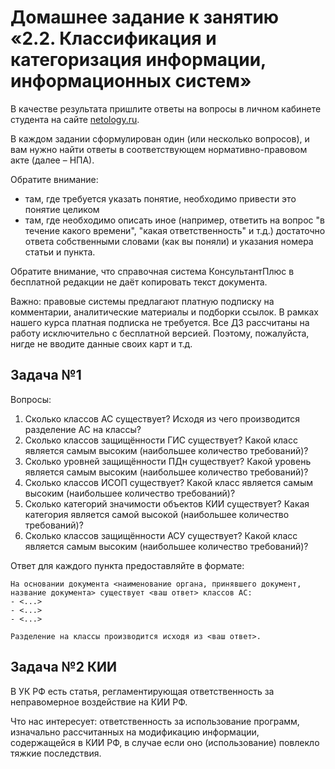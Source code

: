 # Домашнее задание к занятию «2.2. Классификация и категоризация информации, информационных систем»

В качестве результата пришлите ответы на вопросы в личном кабинете студента на сайте [netology.ru](https://netology.ru).

В каждом задании сформулирован один (или несколько вопросов), и вам нужно найти ответы в соответствующем нормативно-правовом акте (далее – НПА).

Обратите внимание:
* там, где требуется указать понятие, необходимо привести это понятие целиком 
* там, где необходимо описать иное (например, ответить на вопрос "в течение какого времени", "какая ответственность" и т.д.) достаточно ответа собственными словами (как вы поняли) и указания номера статьи и пункта.

Обратите внимание, что справочная система КонсультантПлюс в бесплатной редакции не даёт копировать текст документа.

Важно: правовые системы предлагают платную подписку на комментарии, аналитические материалы и подборки ссылок. В рамках нашего курса платная подписка не требуется. Все ДЗ рассчитаны на работу исключительно с бесплатной версией. Поэтому, пожалуйста, нигде не вводите данные своих карт и т.д.

## Задача №1

Вопросы:
1. Сколько классов АС существует? Исходя из чего производится разделение АС на классы?
1. Сколько классов защищённости ГИС существует? Какой класс является самым высоким (наибольшее количество требований)?
1. Сколько уровней защищённости ПДн существует? Какой уровень является самым высоким (наибольшее количество требований)?
1. Сколько классов ИСОП существует? Какой класс является самым высоким (наибольшее количество требований)?
1. Сколько категорий значимости объектов КИИ существует? Какая категория является самой высокой (наибольшее количество требований)?
1. Сколько классов защищённости АСУ существует? Какой класс является самым высоким (наибольшее количество требований)?

Ответ для каждого пункта предоставляйте в формате:

```
На основании документа <наименование органа, принявшего документ, название документа> существует <ваш ответ> классов АС:
- <...>
- <...>
- <...>

Разделение на классы производится исходя из <ваш ответ>.
```

## Задача №2 КИИ

В УК РФ есть статья, регламентирующая ответственность за неправомерное воздействие на КИИ РФ.

Что нас интересует: ответственность за использование программ, изначально рассчитанных на модификацию информации, содержащейся в КИИ РФ, в случае если оно (использование) повлекло тяжкие последствия. 
